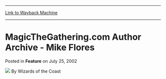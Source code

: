 
---
[Link to Wayback Machine](https://web.archive.org/web/20211021202335/https://magic.wizards.com/en/articles/archive/feature/magicthegatheringcom-author-archive-mike-flores-2002-07-25)

[_metadata_:wayback_url]:- "https://magic.wizards.com/en/articles/archive/feature/magicthegatheringcom-author-archive-mike-flores-2002-07-25"
[_metadata_:wayback_raw_url]:- "https://web.archive.org/web/20211021202335id_/https://magic.wizards.com/en/articles/archive/feature/magicthegatheringcom-author-archive-mike-flores-2002-07-25"
[_metadata_:wayback_capture_timestamp]:- "2021-10-21 20:23:35+00:00"
[_metadata_:generator]:- "Drupal 7 (http://drupal.org)"
---


MagicTheGathering.com Author Archive - Mike Flores
==================================================



 Posted in **Feature**
 on July 25, 2002 






![](https://media.magic.wizards.com/styles/auth_small/public/images/person/wizards_author.jpg)
By Wizards of the Coast

















